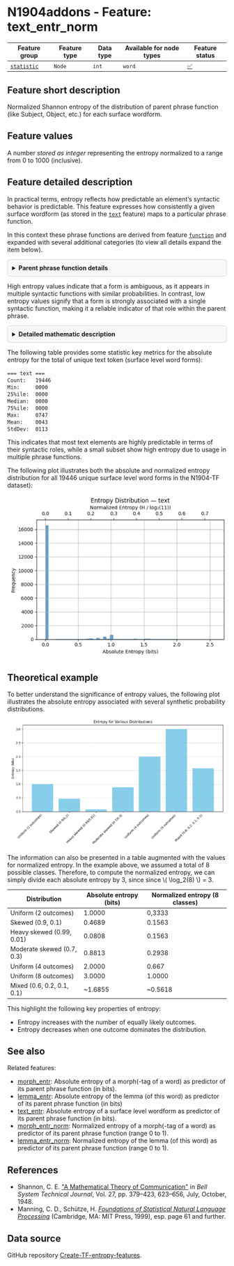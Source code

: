 # N1904addons - Feature: text_entr_norm

Feature group | Feature type | Data type | Available for node types | Feature status
---  | --- | --- | --- | ---
[`statistic`](README.md#feature-group-statistic) | `Node` |`int` | `word` | [✅](featurestatus.md#Trustworthy "Trustworthy")

## Feature short description

Normalized Shannon entropy of the distribution of parent phrase function (like Subject, Object, etc.) for each surface wordform.

## Feature values

A number *stored as integer* representing the entropy normalized to a range from 0 to 1000 (inclusive).

## Feature detailed description

<p>In practical terms, entropy reflects how predictable an element’s syntactic behavior is predictable. This feature expresses how consistently a given surface wordform (as stored in the <a href="https://centerblc.github.io/N1904/features/text.html"><code>text</code></a> feature) maps to a particular phrase function.</p>
<p>In this context these phrase functions are derived from feature <a href="https://centerblc.github.io/N1904/features/function.html"><code>function</code></a> and expanded with several additional categories (to view all details expand the item below).</p>

<details style="border: 1px solid lightgray; background-color: #f9f9f9; padding: 10px; border-radius: 5px;">
<summary title="Click to hide/unhide"><b>Parent phrase function details</b></summary>
<br>
<p>In the N1904-TF dataset, not all words belong to phrases with well-defined syntactic functions such as Subject or Object. For instance, conjunctions like δὲ or καὶ typically do not form part of syntactic phrases in the strict sense.</p>
<p>To ensure that every word can still be assigned a functional label, the following <a href="https://github.com/tonyjurg/Create-TF-entropy-features/blob/main/common.py">Python script</a> was developed. This script prioritizes assigning the canonical phrase function where available, but also supplements gaps with a set of extended categories.</p>
<p>The table below distinguishes between these two types of categories and shows the number of word nodes mapped to each one.</p>

<table border="1" cellpadding="5" cellspacing="0">
  <thead>
    <tr>
      <th>Source</th>
      <th>Value</th>
      <th>Description</th>
      <th>Frequency</th>
    </tr>
  </thead>
  <tbody>
    <tr>
      <td rowspan="6">From feature <code>function</code> (6 classes)</td>
      <td>Cmpl</td>
      <td>Complement</td>
      <td>35442</td>
    </tr>
    <tr>
      <td>Pred</td>
      <td>Predicate</td>
      <td>25138</td> 
    </tr>
    <tr>
      <td>Subj</td>
      <td>Subject</td>
      <td>21567</td>
    </tr>
    <tr>
      <td>Objc</td>
      <td>Object</td>
      <td>19371</td>
    </tr>
    <tr>
      <td>PreC</td>
      <td>Predicate-Complement</td>
      <td>9595</td>
    </tr>
    <tr>
      <td>Adv</td>
      <td>Adverbial</td>
      <td>5367</td>
    </tr>
    <tr>
      <td rowspan="6">Augmented pseudo classes (5 classes)</td>
      <td>Conj</td>
      <td>Conjunction</td>
      <td>16316</td>
    </tr>
    <tr>
      <td>Unkn</td>
      <td>Unknown</td>
      <td>2076</td>
    </tr>
    <tr>
      <td>Intj</td>
      <td>Interjection</td>
      <td>1470</td>
    </tr>
    <tr>
      <td>Aux</td>
      <td>Auxiliar</td>
      <td>1136</td>
    </tr>
    <tr>
      <td>Appo</td>
      <td>Apposition</td>
      <td>301</td>
    </tr>
  </tbody>
</table>

The "Unkn" (unknown) category accounts for approximately 1.5% of all mappings, slightly raising both the absolute and normalized entropy.
</details>

<p>High entropy values indicate that a form is ambiguous, as it appears in multiple syntactic functions with similar probabilities. In contrast, low entropy values signify that a form is strongly associated with a single syntactic function, making it a reliable indicator of that role within the parent phrase.</p>


<details style="border: 1px solid lightgray; background-color: #f9f9f9; padding: 10px; border-radius: 5px;">
<summary title="Click to hide/unhide"><b>Detailed mathematic description</b></summary>
<br>
<h3>Definition</h3>

<p>In information theory, <i>entropy</i> quantifies how unpredictable the outcome of a random variable is.  For a discrete variable \( X \) with possible outcomes \( x_1, x_2, ... x_n \) and corresponding probabilities \( p_1, p_2, ... p_n  \), the Shannon entropy is defined as:</p>

$$H(X) = -\sum_{i=1}^{n} p(i) \log_2 p(i)$$

<p>The logarithm base 2 expresses the result in bits.  By convention, the term \( p_i\,\log_2 p_i \) is taken to be zero when \( p_i=0 \), so that only outcomes with non‑zero probability contribute to the sum.</p>

<p>Entropy is maximised when all outcomes are equally likely (i.e., uniform distribution), and drops to zero when a single outcome has probability 1 and all others have probability 0 (i.e. when there is no uncertainty at all).</p>

<h3>Application</h3>

<p>In this Text-Fabric dataset the phrase function (the syntactic role of a word’s parent phrase) s treated as a discrete random variable \( F \). We examine how much information a given linguistic cue \( c \) (such as a surface form, lemma, or morphological tag) provides about the likely syntactic role of an occurrence of that cue.</p>

<p>For a specific cue \( c \), we estimate the empirical conditional distribution \( p(f \mid c) \), which reflects how frequently the cue occurs with each phrase function \( f \) in the data. Based on this distribution, we compute the conditional entropy:</p>

$$H(F \mid c) = -\sum_{f \in \mathcal{F}} p(f \mid c) \log_2 p(f \mid c)$$

<p>This quantity measures the uncertainty about the phrase function of a single occurrence of the cue \( c \), once the cue is known. It does not aggregate across different cues or sum over positions; rather, it characterizes how predictable the syntactic role is for any individual instance of the cue.</p>

<ul><li>A low value of \( H(F \mid c) \) indicates that the cue \( c \) strongly predicts a particular phrase function (e.g., it almost always functions as Subject).
</li><li>A high value indicates that the cue appears in multiple syntactic roles with similar probabilities, making its function hard to predict.
</li></ul>


<p>In the Text-Fabric features, these entropy values are multiplied by 1000 and rounded to the nearest integer (i.e., scaled to millibits) to avoid storing floating-point numbers, while preserving reasonable precision.</p>

</details>

<p>The following table provides some statistic key metrics for the absolute entropy for the total of unique text token (surface level word forms):</p>

```text
=== text ===
Count:   19446
Min:     0000
25%ile:  0000
Median:  0000
75%ile:  0000
Max:     0747
Mean:    0043
StdDev:  0113
```

This indicates that most text elements are highly predictable in terms of their syntactic roles, while a small subset show high entropy due to usage in multiple phrase functions.

The following plot illustrates both the absolute and normalized entropy distribution for all 19446 unique surface level word forms in the N1904-TF dataset):

![Entropy distribution text -> phrase function](images/entropy_distribution_text.png)

## Theoretical example

To better understand the significance of entropy values, the following plot illustrates the absolute entropy associated with several synthetic probability distributions. 

![Entropy examples](images/entropy_examples.png)

The information can also be presented in a table augmented with the values for normalized entropy. In the example above, we assumed a total of 8 possible classes. Therefore, to compute the normalized entropy, we can simply divide each absolute entropy by 3, since since \\( \log_2(8) \\) = 3.

Distribution | Absolute entropy (bits) | Normalized entropy (8 classes)
--|---|--
Uniform (2 outcomes) | 1.0000 | 0,3333
Skewed (0.9, 0.1) | 0.4689 | 0.1563
Heavy skewed (0.99, 0.01) | 0.0808 | 0.1563
Moderate skewed (0.7, 0.3) | 0.8813 | 0.2938
Uniform (4 outcomes) | 2.0000 | 0.667
Uniform (8 outcomes) | 3.0000 | 1.0000
Mixed (0.6, 0.2, 0.1, 0.1) | ~1.6855 | ~0.5618

This highlight the following key properties of entropy:
- Entropy increases with the number of equally likely outcomes.
- Entropy decreases when one outcome dominates the distribution.

## See also

Related features:
 - [morph_entr](morph_entr.md): Absolute entropy of a morph(-tag of a word) as predictor of its parent phrase function (in bits).
 - [lemma_entr](lemma_entr.md): Absolute entropy of the lemma (of this word) as predictor of its parent phrase function (in bits)
 - [text_entr](text_entr.md): Absolute entropy of a surface level wordform as predictor of its parent phrase function (in bits).
 - [morph_entr_norm](morph_entr_norm.md): Normalized entropy of a morph(-tag of a word) as predictor of its parent phrase function (range 0 to 1).
 - [lemma_entr_norm](lemma_entr_norm.md): Normalized entropy of the lemma (of this word) as predictor of its parent phrase function (range 0 to 1).

## References

- Shannon, C. E. ["A Mathematical Theory of Communication"](https://people.math.harvard.edu/~ctm/home/text/others/shannon/entropy/entropy.pdf) in *Bell System Technical Journal*, Vol. 27, pp. 379–423, 623–656, July, October, 1948.
- Manning, C. D., Schütze, H. [*Foundations of Statistical Natural Language Processing*](https://nlp.stanford.edu/fsnlp/) (Cambridge, MA: MIT Press, 1999), esp. page 61 and further.

## Data source

GitHub repository [Create-TF-entropy-features](https://tonyjurg.github.io/Create-TF-entropy-features/).

